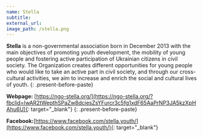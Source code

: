 ```yaml
---
name: Stella
subtitle:
external_url:
image_path: /stella.png
---
```


**Stella** is a non-governmental association born in December 2013 with the main objectives of promoting youth development, the mobility of young people and fostering active participation of Ukrainian citizens in civil society. The Organization creates different opportunities for young people who would like to take an active part in civil society, and through our cross-cultural activities, we aim to increase and enrich the social and cultural lives of youth.
{: .present-before-paste}

**Webpage:&nbsp;**[https://ngo-stella.org/](https://ngo-stella.org/?fbclid=IwAR2tWepthSPaZw8dciesZsYFurcr3c5fg1xdF65AaPrNP3JA5kzXpHAhu6U){: target="_blank"}
{: .present-before-paste}

**Facebook:**[https://www.facebook.com/stella.youth/](https://www.facebook.com/stella.youth/){: target="_blank"}